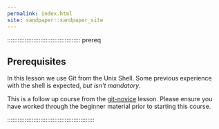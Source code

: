 ```yaml
---
permalink: index.html
site: sandpaper::sandpaper_site
---
```


::::::::::::::::::::::::::::::::::::::::::  prereq

## Prerequisites

In this lesson we use Git from the Unix Shell.
Some previous experience with the shell is expected,
*but isn't mandatory*.

This is a follow up course from the [git-novice](https://www.astropython.com/git-novice/)
lesson. Please ensure you have worked through the
beginner material prior to starting this course.

::::::::::::::::::::::::::::::::::::::::::::::::::


